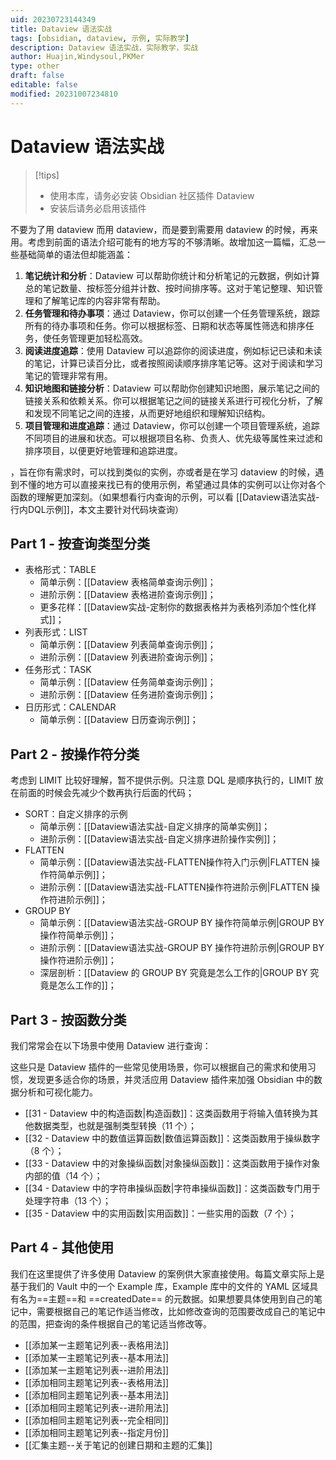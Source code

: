 ```yaml
---
uid: 20230723144349
title: Dataview 语法实战
tags: [obsidian, dataview, 示例, 实际教学]
description: Dataview 语法实战，实际教学，实战
author: Huajin,Windysoul,PKMer
type: other
draft: false
editable: false
modified: 20231007234810
---
```


# Dataview 语法实战

>[!tips]
> - 使用本库，请务必安装 Obsidian 社区插件 Dataview
> - 安装后请务必启用该插件

不要为了用 dataview 而用 dataview，而是要到需要用 dataview 的时候，再来用。考虑到前面的语法介绍可能有的地方写的不够清晰。故增加这一篇幅，汇总一些基础简单的语法但却能涵盖：

1. **笔记统计和分析**：Dataview 可以帮助你统计和分析笔记的元数据，例如计算总的笔记数量、按标签分组并计数、按时间排序等。这对于笔记整理、知识管理和了解笔记库的内容非常有帮助。
2. **任务管理和待办事项**：通过 Dataview，你可以创建一个任务管理系统，跟踪所有的待办事项和任务。你可以根据标签、日期和状态等属性筛选和排序任务，使任务管理更加轻松高效。
3. **阅读进度追踪**：使用 Dataview 可以追踪你的阅读进度，例如标记已读和未读的笔记，计算已读百分比，或者按照阅读顺序排序笔记等。这对于阅读和学习笔记的管理非常有用。
4. **知识地图和链接分析**：Dataview 可以帮助你创建知识地图，展示笔记之间的链接关系和依赖关系。你可以根据笔记之间的链接关系进行可视化分析，了解和发现不同笔记之间的连接，从而更好地组织和理解知识结构。
5. **项目管理和进度追踪**：通过 Dataview，你可以创建一个项目管理系统，追踪不同项目的进展和状态。可以根据项目名称、负责人、优先级等属性来过滤和排序项目，以便更好地管理和追踪进度。

，旨在你有需求时，可以找到类似的实例，亦或者是在学习 dataview 的时候，遇到不懂的地方可以直接来找已有的使用示例，希望通过具体的实例可以让你对各个函数的理解更加深刻。（如果想看行内查询的示例，可以看 [[Dataview语法实战-行内DQL示例]]，本文主要针对代码块查询）

## Part 1 - 按查询类型分类

- 表格形式：TABLE
	- 简单示例：[[Dataview 表格简单查询示例]]；
	- 进阶示例：[[Dataview 表格进阶查询示例]]；
	- 更多花样：[[Dataview实战-定制你的数据表格并为表格列添加个性化样式]]；
- 列表形式：LIST
	- 简单示例：[[Dataview 列表简单查询示例]]；
	- 进阶示例：[[Dataview 列表进阶查询示例]]；
- 任务形式：TASK
	- 简单示例：[[Dataview 任务简单查询示例]]；
	- 进阶示例：[[Dataview 任务进阶查询示例]]；
- 日历形式：CALENDAR
	- 简单示例：[[Dataview 日历查询示例]]；

## Part 2 - 按操作符分类

考虑到 LIMIT 比较好理解，暂不提供示例。只注意 DQL 是顺序执行的，LIMIT 放在前面的时候会先减少个数再执行后面的代码；

- SORT：自定义排序的示例
	- 简单示例：[[Dataview语法实战-自定义排序的简单实例]]；
	- 进阶示例：[[Dataview语法实战-自定义排序进阶操作实例]]；
- FLATTEN
	- 简单示例：[[Dataview语法实战-FLATTEN操作符入门示例|FLATTEN 操作符简单示例]]；
	- 进阶示例：[[Dataview语法实战-FLATTEN操作符进阶示例|FLATTEN 操作符进阶示例]]；
- GROUP BY
	- 简单示例：[[Dataview语法实战-GROUP BY 操作符简单示例|GROUP BY 操作符简单示例]]；
	- 进阶示例：[[Dataview语法实战-GROUP BY 操作符进阶示例|GROUP BY 操作符进阶示例]]；
	- 深层剖析：[[Dataview 的 GROUP BY 究竟是怎么工作的|GROUP BY 究竟是怎么工作的]]；

## Part 3 - 按函数分类

我们常常会在以下场景中使用 Dataview 进行查询：

这些只是 Dataview 插件的一些常见使用场景，你可以根据自己的需求和使用习惯，发现更多适合你的场景，并灵活应用 Dataview 插件来加强 Obsidian 中的数据分析和可视化能力。

- [[31 - Dataview 中的构造函数|构造函数]]：这类函数用于将输入值转换为其他数据类型，也就是强制类型转换（11 个）；
- [[32 - Dataview 中的数值运算函数|数值运算函数]]：这类函数用于操纵数字（8 个）；
- [[33 - Dataview 中的对象操纵函数|对象操纵函数]]：这类函数用于操作对象内部的值（14 个）；
- [[34 - Dataview 中的字符串操纵函数|字符串操纵函数]]：这类函数专门用于处理字符串（13 个）；
- [[35 - Dataview 中的实用函数|实用函数]]：一些实用的函数（7 个）；

## Part 4 - 其他使用

我们在这里提供了许多使用 Dataview 的案例供大家直接使用。每篇文章实际上是基于我们的 Vault 中的一个 Example 库，Example 库中的文件的 YAML 区域具有名为==主题==和 ==createdDate== 的元数据。如果想要具体使用到自己的笔记中，需要根据自己的笔记作适当修改，比如修改查询的范围要改成自己的笔记中的范围，把查询的条件根据自己的笔记适当修改等。

- [[添加某一主题笔记列表--表格用法]]
- [[添加某一主题笔记列表--基本用法]]
- [[添加某一主题笔记列表--进阶用法]]
- [[添加相同主题笔记列表--表格用法]]
- [[添加相同主题笔记列表--基本用法]]
- [[添加相同主题笔记列表--进阶用法]]
- [[添加相同主题笔记列表--完全相同]]
- [[添加相同主题笔记列表--指定月份]]
- [[汇集主题--关于笔记的创建日期和主题的汇集]]
